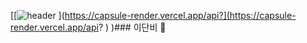 [[![header](https://capsule-render.vercel.app/api?type=wave&color=auto&height=300&section=header&text=%20dan%20bee'-'&fontSize=90)
](https://capsule-render.vercel.app/api?](https://capsule-render.vercel.app/api?
)
)### 이단비 👋



<!--
**daneeb1/daneeb1** is a ✨ _special_ ✨ repository because its `README.md` (this file) appears on your GitHub profile.

Here are some ideas to get you started:

- 🔭 I’m currently working on ...
- 🌱 I’m currently learning ...
- 👯 I’m looking to collaborate on ...
- 🤔 I’m looking for help with ...
- 💬 Ask me about ...
- 📫 How to reach me: ...
- 😄 Pronouns: ...
- ⚡ Fun fact: ...
-->
